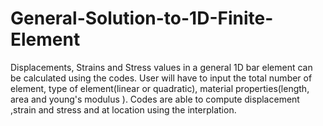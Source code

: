 # General-Solution-to-1D-Finite-Element
Displacements, Strains and Stress values in a general 1D bar element can be calculated using the codes. User will have to input the total number of element, type of element(linear or quadratic), material properties(length, area and young's modulus ). Codes are able to compute displacement ,strain and stress and at location using the interplation.
